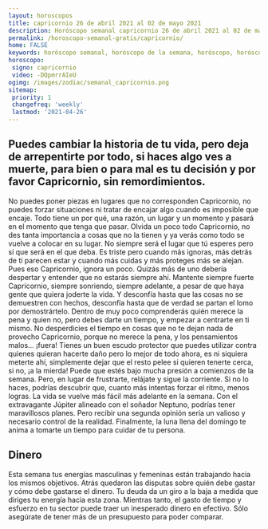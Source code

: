 ```yaml
---
layout: horoscopos
title: capricornio 26 de abril 2021 al 02 de mayo 2021 
description: Horóscopo semanal capricornio 26 de abril 2021 al 02 de mayo 2021. Puedes cambiar la historia de tu vida, pero deja de arrepentirte por todo, si haces algo ves a muerte, para bien o para mal es tu decisión y por favor Capricornio, sin remordimientos.
permalink: /horoscopo-semanal-gratis/capricornio/
home: FALSE
keywords: horóscopo semanal, horóscopo de la semana, horóscopo, horóscopo gratis,horóscopos, horóscopo esperanza gracia, horoscopos capricornio la semana, horóscopos gratis, Tarot, Astrologia, Zodíaco, capricornio, horoscopo gratis, semanal
horoscopo:
 signo: capricornio
 video: -DQpmrrAIeU
ogimg: /images/zodiac/semanal_capricornio.png
sitemap:
 priority: 1
 changefreq: 'weekly'
 lastmod: '2021-04-26'
---
```




## Puedes cambiar la historia de tu vida, pero deja de arrepentirte por todo, si haces algo ves a muerte, para bien o para mal es tu decisión y por favor Capricornio, sin remordimientos.

No puedes poner piezas en lugares que no corresponden Capricornio, no puedes forzar situaciones ni tratar de encajar algo cuando es imposible que encaje. Todo tiene un por qué, una razón, un lugar y un momento y pasará en el momento que tenga que pasar. Olvida un poco todo Capricornio, no des tanta importancia a cosas que no la tienen y ya verás como todo se vuelve a colocar en su lugar. No siempre será el lugar que tú esperes pero sí que será en el que deba. Es triste pero cuando más ignoras, más detrás de ti parecen estar y cuando más cuidas y más proteges más se alejan. Pues eso Capricornio, ignora un poco. Quizás más de uno debería despertar y entender que no estarás siempre ahí. Mantente siempre fuerte Capricornio, siempre sonriendo, siempre adelante, a pesar de que haya gente que quiera joderte la vida. Y desconfía hasta que las cosas no se demuestren con hechos, desconfía hasta que de verdad se partan el lomo por demostrártelo. Dentro de muy poco comprenderás quién merece la pena y quien no, pero debes darte un tiempo, y empezar a centrarte en ti mismo. No desperdicies el tiempo en cosas que no te dejan nada de provecho Capricornio, porque no merece la pena, y los pensamientos malos… ¡fuera! Tienes un buen escudo protector que puedes utilizar contra quienes quieran hacerte daño pero lo mejor de todo ahora, es ni siquiera meterte ahí, simplemente dejar que el resto pelee si quieren tenerte cerca, si no, ¡a la mierda!
Puede que estés bajo mucha presión a comienzos de la semana. Pero, en lugar de frustrarte, relájate y sigue la corriente. Si no lo haces, podrías descubrir que, cuanto más intentas forzar el ritmo, menos logras. La vida se vuelve más fácil más adelante en la semana. Con el extravagante Júpiter alineado con el soñador Neptuno, podrías tener maravillosos planes. Pero recibir una segunda opinión sería un valioso y necesario control de la realidad. Finalmente, la luna llena del domingo te anima a tomarte un tiempo para cuidar de tu persona.

## Dinero

Esta semana tus energías masculinas y femeninas están trabajando hacia los mismos objetivos. Atrás quedaron las disputas sobre quién debe gastar y cómo debe gastarse el dinero. Tu deuda da un giro a la baja a medida que diriges tu energía hacia esta zona. Mientras tanto, el gasto de tiempo y esfuerzo en tu sector puede traer un inesperado dinero en efectivo. Sólo asegúrate de tener más de un presupuesto para poder comparar.
